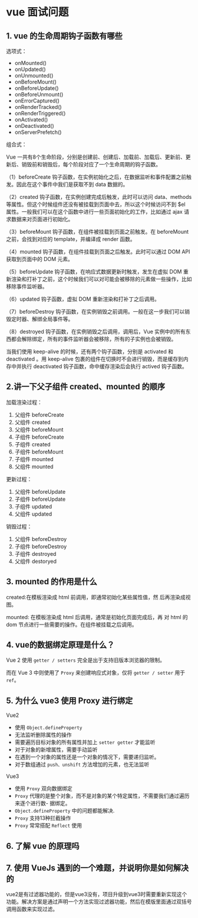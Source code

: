 # vue 面试问题

## 1. vue 的生命周期钩子函数有哪些

 选项式：

- onMounted()
- onUpdated()
- onUnmounted()
- onBeforeMount()
- onBeforeUpdate()
- onBeforeUnmount()
- onErrorCaptured()
- onRenderTracked()
- onRenderTriggered()
- onActivated()
- onDeactivated()
- onServerPrefetch()

组合式：

Vue 一共有8个生命阶段，分别是创建前、创建后、加载前、加载后、更新前、更新后、销毁前和销毁后，每个阶段对应了一个生命周期的钩子函数。

（1）beforeCreate 钩子函数，在实例初始化之后，在数据监听和事件配置之前触发。因此在这个事件中我们是获取不到 data 数据的。

（2）created 钩子函数，在实例创建完成后触发，此时可以访问 data、methods 等属性。但这个时候组件还没有被挂载到页面中去，所以这个时候访问不到 $el 属性。一般我们可以在这个函数中进行一些页面初始化的工作，比如通过 ajax 请求数据来对页面进行初始化。

（3）beforeMount 钩子函数，在组件被挂载到页面之前触发。在 beforeMount 之前，会找到对应的 template，并编译成 render 函数。

（4）mounted 钩子函数，在组件挂载到页面之后触发。此时可以通过 DOM API 获取到页面中的 DOM 元素。

（5）beforeUpdate 钩子函数，在响应式数据更新时触发，发生在虚拟 DOM 重新渲染和打补丁之前，这个时候我们可以对可能会被移除的元素做一些操作，比如移除事件监听器。

（6）updated 钩子函数，虚拟 DOM 重新渲染和打补丁之后调用。

（7）beforeDestroy 钩子函数，在实例销毁之前调用。一般在这一步我们可以销毁定时器、解绑全局事件等。

（8）destroyed 钩子函数，在实例销毁之后调用，调用后，Vue 实例中的所有东西都会解除绑定，所有的事件监听器会被移除，所有的子实例也会被销毁。

当我们使用 keep-alive 的时候，还有两个钩子函数，分别是 activated 和 deactivated 。用 keep-alive 包裹的组件在切换时不会进行销毁，而是缓存到内存中并执行 deactivated 钩子函数，命中缓存渲染后会执行 actived 钩子函数。

## 2.讲一下父子组件 created、mounted 的顺序

加载渲染过程：

1. 父组件 beforeCreate
2. 父组件 created
3. 父组件 beforeMount
4. 子组件 beforeCreate
5. 子组件 created
6. 子组件 beforeMount
7. 子组件 mounted
8. 父组件 mounted

更新过程：

1. 父组件 beforeUpdate
2. 子组件 beforeUpdate
3. 子组件 updated
4. 父组件 updated

销毁过程：

1. 父组件 beforeDestroy
2. 子组件 beforeDestroy
3. 子组件 destroyed
4. 父组件 destoryed

## 3. mounted 的作用是什么

created:在模板渲染成 html 前调用，即通常初始化某些属性值，然
后再渲染成视图。

mounted: 在模板渲染成 html 后调用，通常是初始化页面完成后，再
对 html 的 dom 节点进行一些需要的操作。在组件被挂载之后调用。

## 4. vue的数据绑定原理是什么？

Vue 2 使用 `getter / setters` 完全是出于支持旧版本浏览器的限制。

而在 Vue 3 中则使用了 `Proxy` 来创建响应式对象，仅将 `getter / setter` 用于 `ref`。

## 5. 为什么 vue3 使用 Proxy 进行绑定

Vue2

- 使用 `Object.defineProperty`
- 无法监听删除属性的操作
- 需要遍历目标对象的所有属性并加上 `setter getter` 才能监听
- 对于对象的新增属性，需要手动监听
- 在遇到一个对象的属性还是一个对象的情况下，需要递归监听。
- 对于数组通过 `push、unshift` 方法增加的元素，也无法监听

Vue3

- 使用 `Proxy` 双向数据绑定
- `Proxy` 代理的是整个对象，而不是对象的某个特定属性，不需要我们通过遍历来逐个进行数- 据绑定。
- `Object.defineProperty` 中的问题都能解决.
- `Proxy` 支持13种拦截操作
- `Proxy` 常常搭配 `Reflect` 使用

## 6. 了解 vue 的原理吗

## 7. 使用 VueJs 遇到的一个难题，并说明你是如何解决的

vue2是有过滤器功能的，但是vue3没有，项目升级到vue3时需要重新实现这个功能。解决方案是通过声明一个方法实现过滤器功能，然后在模版里面通过双括号调用函数来实现过滤。
